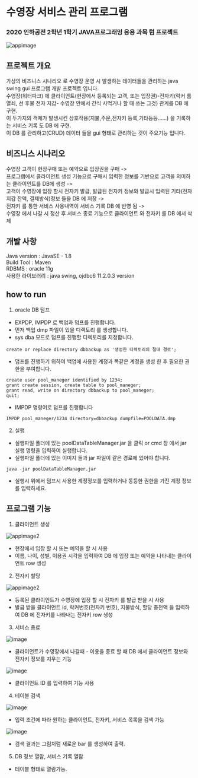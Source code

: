 # 수영장 서비스 관리 프로그램
### 2020 인하공전 2학년 1학기 JAVA프로그래밍 응용 과목 텀 프로젝트
![appimage](https://user-images.githubusercontent.com/53043464/209839490-8948fc52-b238-4d52-bc54-09eb9eed6ece.png)

## 프로젝트 개요
가상의 비즈니스 시나리오 로 수영장 운영 시 발생하는 데이터들을 관리하는 java swing gui 프로그램 개발 프로젝트 입니다.<br>
수영장(워터파크) 에 클라이언트(현장에서 등록되는 고객, 또는 입장권)-전자키(락커 룸 열쇠, 선 후불 전자 지갑- 수영장 안에서 간식 사먹거나 할 때 쓰는 그것) 관계를 DB 에 구현.<br>
이 두가지의 객체가 발생시킨 상호작용(지불,주문,전자키 등록,기타등등……) 을 기록하는 서비스 기록 도 DB 에 구현.<br>
이 DB 를 관리하고(CRUD) 데이터 들을 gui 형태로 관리하는 것이 주요기능 입니다.<br>

## 비즈니스 시나리오
수영장 고객이 현장구매 또는 예약으로 입장권을 구매 -><br>
프로그램에서 클라이언트 생성 기능으로 구매시 입력한 정보를 기반으로 고객을 의미하는 클라이언트를 DB에 생성 -><br>
고객이 수영장에 입장 할시 전자키 발급, 발급된 전자키 정보와 발급시 입력된 기타(전자지갑 잔액, 결제방식)정보 들을 DB 에 저장 -><br>
전자키 를 통한 서비스 사용내역이 서비스 기록 DB 에 반영 됨 -><br>
수영장 에서 나갈 시 정산 후 서비스 종료 기능으로 클라이언트 와 전자키 를 DB 에서 삭제

## 개발 사항
Java version : JavaSE - 1.8 <br>
Build Tool : Maven <br>
RDBMS : oracle 11g <br>
사용한 라이브러리 : java swing, ojdbc6 11.2.0.3 version <br>

## how to run
1. oracle DB 덤프
- EXPDP, IMPDP 로 백업과 덤프를 진행합니다.
- 먼저 백업 dmp 파일이 있을 디렉토리 를 생성합니다.
- sys dba 모드로 덤프를 진행할 디렉토리를 지정합니다.

```
create or replace directory dbbackup as '생성한 디렉토리의 절대 경로';
```

- 덤프를 진행하기 위하여 백업에 사용한 계정과 똑같은 계정을 생성 한 후 필요한 권한을 부여합니다.

```
create user pool_maneger identified by 1234;
grant create session, create table to pool_maneger;
grant read, write on directory dbbackup to pool_maneger;
quit;
```

- IMPDP 명령어로 덤프를 진행합니다 

```
IMPDP pool_maneger/1234 directory=dbbackup dumpfile=POOLDATA.dmp
```

2. 실행
- 실행파일 폴더에 있는 poolDataTableManager.jar 을 클릭 or cmd 창 에서 jar 실행 명령을 입력하여 실행합니다.
- 실행파일 폴더에 있는 이미지 들과 jar 파일이 같은 경로에 있어야 합니다.

```
java -jar poolDataTableManager.jar
```

- 실행시 위에서 덤프시 사용한 계정정보를 입력하거나 동등한 권한을 가진 계정 정보를 입력하세요.

## 프로그램 기능
1. 클라이언트 생성

![appimage2](https://user-images.githubusercontent.com/53043464/209994261-7c4fec21-e425-4919-bc49-acef42636a70.png)
  - 현장에서 입장 할 시 또는 예약을 할 시 사용
  - 이름, 나이, 성별, 이용권 시각을 입력하여 DB 에 입장 또는 예약을 나타내는 클라이언트 row 생성
2. 전자키 할당

![appimage2](https://user-images.githubusercontent.com/53043464/209994310-fc31372e-dd8f-4c98-8fa3-68d959a8744d.png)
  - 등록된 클라이언트가 수영장에 입장 할 시 전자키 를 발급 받을 시 사용
  - 발급 받을 클라이언트 id, 락커번호(전자키 번호), 지불방식, 할당 충전액 을 입력하여 DB 에 전자키를 나타내는 전자키 row 생성
3. 서비스 종료 

![image](https://user-images.githubusercontent.com/53043464/209994348-532a6ea3-32ec-4b7a-b1fc-1a7f549cd712.png)
  - 클라이언트가 수영장에서 나갈때 - 이용을 종료 할 때 DB 에서 클라이언트 정보와 전자키 정보를 지우는 기능
  
![image](https://user-images.githubusercontent.com/53043464/209994413-40aab0ec-c426-4eaa-9fdc-dd439ec54b3a.png)
  - 클라이언트 ID 를 입력하여 기능 사용
4. 테이블 검색

![image](https://user-images.githubusercontent.com/53043464/209994575-bf5dda31-2b4a-44d7-822c-86f01dbbea54.png)
  - 입력 조건에 따라 원하는 클라이언트, 전자키, 서비스 목록을 검색 가능
  
![image](https://user-images.githubusercontent.com/53043464/209994680-fa4ddfe3-52e2-42a7-b8f2-75e236b8962c.png)
  - 검색 결과는 그림처럼 새로운 bar 를 생성하여 출력.
5. DB 정보 열람, 서비스 기록 열람
  - 테이블 형태로 열람가능.







